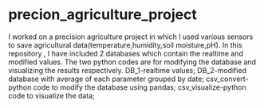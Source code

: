 # precion_agriculture_project
I worked on a precision agriculture project in which I used various sensors to save agricultural data(temperature,humidity,soil moisture,pH). In this repository , I have included 2 databases which contain the realtime and modified values. The two python codes are for modifying the database and visualizing the results respectively.
DB_1-realtime values;
DB_2-modified database with average of each parameter grouped by date;
csv_convert-python code to modify the database using pandas;
csv_visualize-python code to visualize the data;
